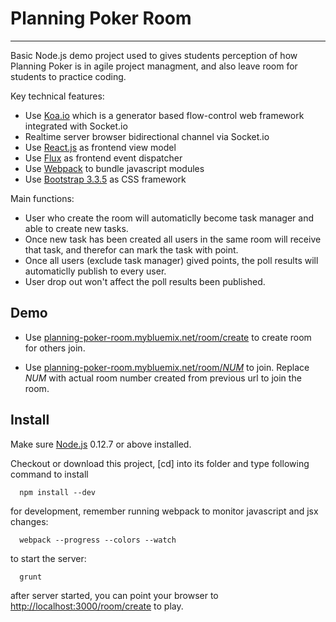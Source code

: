 # Planning Poker Room
--------------------------------------------


Basic Node.js demo project used to gives students perception of how Planning Poker is in agile project managment, and also leave room for students to practice coding.

Key technical features:

 * Use [Koa.io](https://github.com/koajs/koa.io) which is a generator based flow-control web framework integrated with Socket.io
 * Realtime server browser bidirectional channel via Socket.io
 * Use [React.js](https://facebook.github.io/react/) as frontend view model
 * Use [Flux](https://facebook.github.io/flux/) as frontend event dispatcher
 * Use [Webpack](http://webpack.github.io/) to bundle javascript modules 
 * Use [Bootstrap 3.3.5](http://getbootstrap.com/) as CSS framework

Main functions:
 * User who create the room will automaticlly become task manager and able to create new tasks.
 * Once new task has been created all users in the same room will receive that task, and therefor can mark the task with point.
 * Once all users (exclude task manager) gived points, the poll results will automaticlly publish to every user.
 * User drop out won't affect the poll results been published.




## Demo

* Use [planning-poker-room.mybluemix.net/room/create](planning-poker-room.mybluemix.net/room/create) to create room for others join.

* Use [planning-poker-room.mybluemix.net/room/*NUM*](planning-poker-room.mybluemix.net/room/) to join.
 Replace *NUM* with actual room number created from previous url to join the room.

## Install

Make sure [Node.js](https://nodejs.org/download/) 0.12.7 or above installed.

Checkout or download this project, [cd] into its folder and type following command to install
```
  npm install --dev
```
for development, remember running webpack to monitor javascript and jsx changes:
```
  webpack --progress --colors --watch
```
to start the server:
```
  grunt
```
after server started, you can point your browser to [http://localhost:3000/room/create](http://localhost:3000/room/create)
to play.


